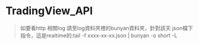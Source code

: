 # TradingView_API

> 如要看http 相關log 請至log資料夾裡的bunyan資料夾，針對該天 json檔下指令，這是realtime的:tail -f xxxx-xx-xx.json | bunyan -o short -L
